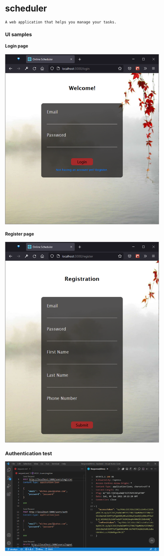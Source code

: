 # scheduler
    A web application that helps you manage your tasks.

### UI samples

#### Login page
![login-shot](./images/login-page.png)

#### Register page
![register-shot](./images/register-page.png)

### Authentication test
![authentication](./images/authentication-test-rest.png)